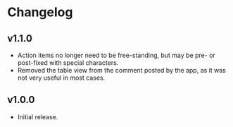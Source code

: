 # Changelog

## v1.1.0

<!--Releasenotes start-->
- Action items no longer need to be free-standing, but may be pre- or post-fixed with special characters.
- Removed the table view from the comment posted by the app, as it was not very useful in most cases.
<!--Releasenotes end-->


## v1.0.0

- Initial release.
